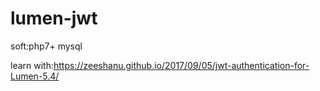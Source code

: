 # lumen-jwt
soft:php7+ mysql

learn with:https://zeeshanu.github.io/2017/09/05/jwt-authentication-for-Lumen-5.4/
